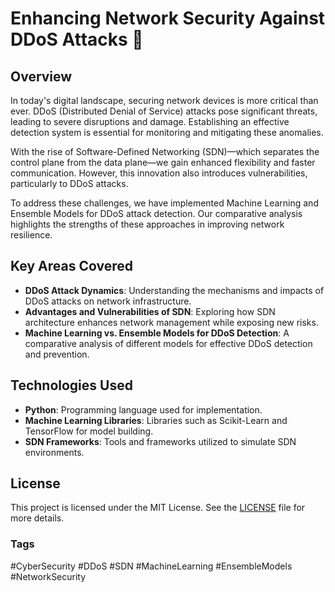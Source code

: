 # Enhancing Network Security Against DDoS Attacks 🚨

## Overview
In today's digital landscape, securing network devices is more critical than ever. DDoS (Distributed Denial of Service) attacks pose significant threats, leading to severe disruptions and damage. Establishing an effective detection system is essential for monitoring and mitigating these anomalies.

With the rise of Software-Defined Networking (SDN)—which separates the control plane from the data plane—we gain enhanced flexibility and faster communication. However, this innovation also introduces vulnerabilities, particularly to DDoS attacks.

To address these challenges, we have implemented Machine Learning and Ensemble Models for DDoS attack detection. Our comparative analysis highlights the strengths of these approaches in improving network resilience.

## Key Areas Covered
- **DDoS Attack Dynamics**: Understanding the mechanisms and impacts of DDoS attacks on network infrastructure.
- **Advantages and Vulnerabilities of SDN**: Exploring how SDN architecture enhances network management while exposing new risks.
- **Machine Learning vs. Ensemble Models for DDoS Detection**: A comparative analysis of different models for effective DDoS detection and prevention.

## Technologies Used
- **Python**: Programming language used for implementation.
- **Machine Learning Libraries**: Libraries such as Scikit-Learn and TensorFlow for model building.
- **SDN Frameworks**: Tools and frameworks utilized to simulate SDN environments.

## License
This project is licensed under the MIT License. See the [LICENSE](LICENSE) file for more details.

### Tags
#CyberSecurity #DDoS #SDN #MachineLearning #EnsembleModels #NetworkSecurity
